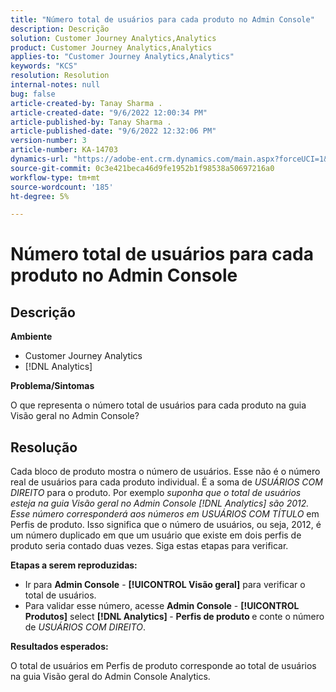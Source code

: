 ```yaml
---
title: "Número total de usuários para cada produto no Admin Console"
description: Descrição
solution: Customer Journey Analytics,Analytics
product: Customer Journey Analytics,Analytics
applies-to: "Customer Journey Analytics,Analytics"
keywords: "KCS"
resolution: Resolution
internal-notes: null
bug: false
article-created-by: Tanay Sharma .
article-created-date: "9/6/2022 12:00:34 PM"
article-published-by: Tanay Sharma .
article-published-date: "9/6/2022 12:32:06 PM"
version-number: 3
article-number: KA-14703
dynamics-url: "https://adobe-ent.crm.dynamics.com/main.aspx?forceUCI=1&pagetype=entityrecord&etn=knowledgearticle&id=45be0a81-db2d-ed11-9db1-002248086735"
source-git-commit: 0c3e421beca46d9fe1952b1f98538a50697216a0
workflow-type: tm+mt
source-wordcount: '185'
ht-degree: 5%

---
```


# Número total de usuários para cada produto no Admin Console

## Descrição


<b>Ambiente</b>

- Customer Journey Analytics
- [!DNL Analytics]




<b>Problema/Sintomas</b>

O que representa o número total de usuários para cada produto na guia Visão geral no Admin Console?




## Resolução


Cada bloco de produto mostra o número de usuários. Esse não é o número real de usuários para cada produto individual. É a soma de *USUÁRIOS COM DIREITO* para o produto. Por exemplo *suponha que o total de usuários esteja na guia Visão geral no Admin Console [!DNL Analytics] são 2012. Esse número corresponderá aos números em USUÁRIOS COM TÍTULO* em Perfis de produto. Isso significa que o número de usuários, ou seja, 2012, é um número duplicado em que um usuário que existe em dois perfis de produto seria contado duas vezes. Siga estas etapas para verificar.

<b>Etapas a serem reproduzidas:</b>

- Ir para <b>Admin Console</b> - <b>[!UICONTROL Visão geral]</b> para verificar o total de usuários.
- Para validar esse número, acesse <b>Admin Console</b> - <b>[!UICONTROL Produtos]</b> select <b>[!DNL Analytics] </b> - <b>Perfis de produto </b>e conte o número de *USUÁRIOS COM DIREITO*.




<b>Resultados esperados:</b>

O total de usuários em Perfis de produto corresponde ao total de usuários na guia Visão geral do Admin Console Analytics.
